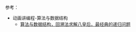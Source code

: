 
参考：
* 动画讲编程-算法与数据结构
    * [算法与数据结构，回溯法求解八皇后，最经典的递归问题](https://www.ixigua.com/6885629234174231052?id=6872645371676492301&logTag=lPTHbxWsnwRdcUNUvTHWT)

